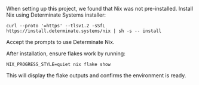 When setting up this project, we found that Nix was not pre-installed.
Install Nix using Determinate Systems installer:

```
curl --proto '=https' --tlsv1.2 -sSfL https://install.determinate.systems/nix | sh -s -- install
```
Accept the prompts to use Determinate Nix.

After installation, ensure flakes work by running:

```
NIX_PROGRESS_STYLE=quiet nix flake show
```

This will display the flake outputs and confirms the environment is ready.
